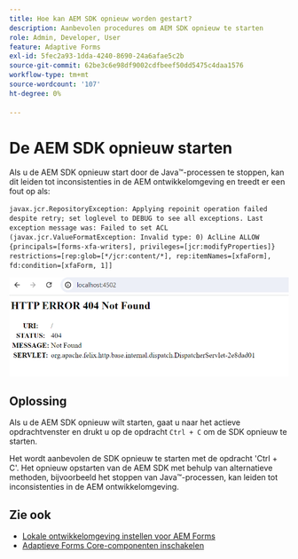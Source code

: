```yaml
---
title: Hoe kan AEM SDK opnieuw worden gestart?
description: Aanbevolen procedures om AEM SDK opnieuw te starten
role: Admin, Developer, User
feature: Adaptive Forms
exl-id: 5fec2a93-1dda-4240-8690-24a6afae5c2b
source-git-commit: 62be3c6e98df9002cdfbeef50dd5475c4daa1576
workflow-type: tm+mt
source-wordcount: '107'
ht-degree: 0%

---
```


# De AEM SDK opnieuw starten

Als u de AEM SDK opnieuw start door de Java™-processen te stoppen, kan dit leiden tot inconsistenties in de AEM ontwikkelomgeving en treedt er een fout op als:

`javax.jcr.RepositoryException: Applying repoinit operation failed despite retry; set loglevel to DEBUG to see all exceptions. Last exception message was: Failed to set ACL (javax.jcr.ValueFormatException: Invalid type: 0) AclLine ALLOW {principals=[forms-xfa-writers], privileges=[jcr:modifyProperties]} restrictions=[rep:glob=[*/jcr:content/*], rep:itemNames=[xfaForm], fd:condition=[xfaForm, 1]]`

![ nieuw begin-naam-sdk-fout ](/help/forms/assets/restart-sdk-error.png)

## Oplossing

Als u de AEM SDK opnieuw wilt starten, gaat u naar het actieve opdrachtvenster en drukt u op de opdracht `Ctrl + C` om de SDK opnieuw te starten.

Het wordt aanbevolen de SDK opnieuw te starten met de opdracht &#39;Ctrl + C&#39;. Het opnieuw opstarten van de AEM SDK met behulp van alternatieve methoden, bijvoorbeeld het stoppen van Java™-processen, kan leiden tot inconsistenties in de AEM ontwikkelomgeving.

## Zie ook

* [Lokale ontwikkelomgeving instellen voor AEM Forms](/help/forms/setup-local-development-environment.md)
* [Adaptieve Forms Core-componenten inschakelen](/help/forms/enable-adaptive-forms-core-components.md)
